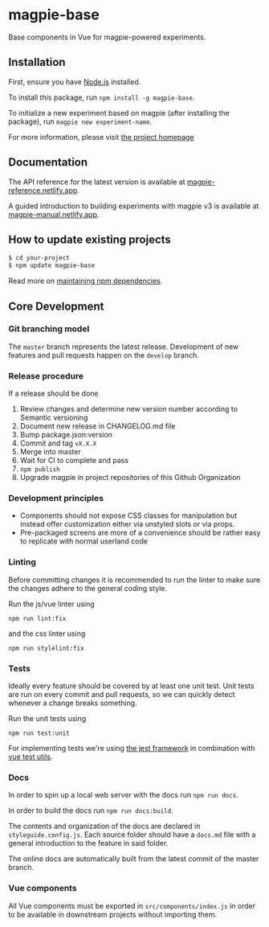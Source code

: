 # magpie-base

Base components in Vue for magpie-powered experiments.

## Installation

First, ensure you have [Node.js](https://nodejs.org/en/) installed.

To install this package, run `npm install -g magpie-base`.

To initialize a new experiment based on magpie (after installing the package), run `magpie new experiment-name`.

For more information, please visit [the project homepage](https://magpie-ea.github.io/magpie-site/)

## Documentation
The API reference for the latest version is available at [magpie-reference.netlify.app](https://magpie-reference.netlify.app).

A guided introduction to building experiments with magpie v3 is available at [magpie-manual.netlify.app](https://magpie-manual.netlify.app).

## How to update existing projects

```sh
$ cd your-project
$ npm update magpie-base
```

Read more on [maintaining npm dependencies](https://www.carlrippon.com/upgrading-npm-dependencies/).

## Core Development

### Git branching model
The `master` branch represents the latest release. Development of new features and pull requests happen on the `develop` branch.

### Release procedure
If a release should be done

1. Review changes and determine new version number according to Semantic versioning
2. Document new release in CHANGELOG.md file
3. Bump package.json:version
4. Commit and tag `vX.X.X`
5. Merge into master
6. Wait for CI to complete and pass
7. `npm publish`
8. Upgrade magpie in project repositories of this Github Organization

### Development principles
 * Components should not expose CSS classes for manipulation but instead offer customization either via unstyled slots or via props.
 * Pre-packaged screens are more of a convenience should be rather easy to replicate with normal userland code

### Linting
Before committing changes it is recommended to run the linter to make sure the changes adhere to the general coding style.

Run the js/vue linter using

```
npm run lint:fix
```

and the css linter using

```
npm run stylelint:fix
```

### Tests
Ideally every feature should be covered by at least one unit test. Unit tests are run on every commit and pull requests,
so we can quickly detect whenever a change breaks something.

Run the unit tests using

```
npm run test:unit
```

For implementing tests we're using [the jest framework](https://jestjs.io/docs/getting-started) in combination
with [vue test utils](https://vue-test-utils.vuejs.org/).

### Docs
In order to spin up a local web server with the docs run `npm run docs`.

In order to build the docs run `npm run docs:build`.

The contents and organization of the docs are declared in `styleguide.config.js`. Each source folder should have a `docs.md` file with a general introduction to the feature in said folder.

The online docs are automatically built from the latest commit of the master branch.

### Vue components
All Vue components must be exported in `src/components/index.js` in order to be available in downstream projects without importing them.
